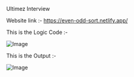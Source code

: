 Ultimez Interview

Website link :- https://even-odd-sort.netlify.app/

This is the Logic Code :-

![Image](https://github.com/user-attachments/assets/d769a724-ad7d-47c4-96b1-f278401352a9)





This is the Output :-

![Image](https://github.com/user-attachments/assets/389c93f4-17b3-4257-8737-5d8037ce56e8)
